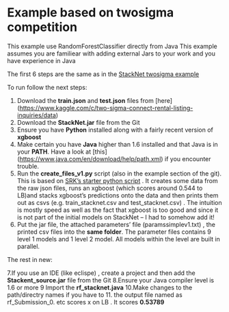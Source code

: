 # Example based on twosigma competition

This example use RandomForestClassifier directly from Java
This example assumes you are familiear with adding external Jars to your work and you have experience in Java

The first 6 steps are the same as in the [StackNet twosigma example](https://github.com/kaz-Anova/StackNet/blob/master/example/twosigma_kaggle/EXAMPLE.MD)

To run follow the next steps:

1. Download the **train.json** and **test.json** files from [here] (https://www.kaggle.com/c/two-sigma-connect-rental-listing-inquiries/data)
2. Download the **StackNet.jar** file from the Git
3. Ensure you have **Python** installed along with a fairly recent version of **xgboost**
4. Make certain you have **Java** higher than 1.6 installed and that Java is in your **PATH**. Have a look at [this] (https://www.java.com/en/download/help/path.xml) if you encounter trouble.
5. Run the **create_files_v1.py**  script (also in the example section of the git). This is based on [SRK’s starter python script](https://www.kaggle.com/sudalairajkumar/two-sigma-connect-rental-listing-inquiries/xgb-starter-in-python) . It creates some data from the raw json files, runs an xgboost (which scores around 0.544 to LB)and stacks xgboost’s predictions onto the data and then prints them out as csvs (e.g. train_stacknet.csv and test_stacknet.csv) . The intuition is mostly speed as well as the fact that xgboost is too good and since it is not part of the initial models on StackNet – I had to somehow add it!
6. Put the jar file, the attached parameters’ file (paramssimplev1.txt) , the printed csv files into the **same folder**. The parameter files contains 9 level 1 models and 1 level 2 model. All models within the level are built in parallel. 

The rest in new:

7.If you use an IDE (like eclispe) , create a project and then add the **Stackent_source.jar** file from the Git
8.Ensure your Java compiler level is 1.6 or more
9 Import the **rf_stacknet.java**
10.Make changes to the path/directry names if you have to
11. the output file named as rf_Submission_0. etc scores x on LB . It scores **0.53789**